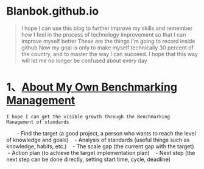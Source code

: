 # Blanbok.github.io

> I hope I can use this blog to further improve my skills and remember how I feel in the process of technology improvement so that I can improve myself better
  These are the things I'm going to record inside github
  Now my goal is only to make myself technically 30 percent of the country, and to master the way I can succeed.
  I hope that this way will let me no longer be confused about every day
  
# 1、[About My Own Benchmarking Management](https://github.com/Blanbok/AboutMyOwnBenchmarkingManagement/blob/master/README.md)
    
    I hope I can get the visible growth through the Benchmarking Management of standards
    
    - Find the target (a good project, a person who wants to reach the level of knowledge and goals)
    - Analysis of standards (useful things such as knowledge, habits, etc.)
    - The scale gap (the current gap with the target)
    - Action plan (to achieve the target implementation plan)
    - Next step (the next step can be done directly, setting start time, cycle, deadline)
